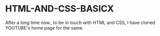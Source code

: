 # HTML-AND-CSS-BASICX
After a long time now., to be in touch with HTML and CSS, I have cloned YOUTUBE's home page for the same.
